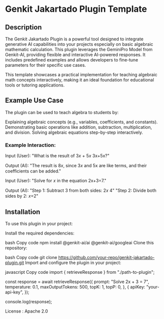 # Genkit Jakartado Plugin Template

## Description
The Genkit Jakartado Plugin is a powerful tool designed to integrate generative AI capabilities into your projects especially on basic algebraic mathematic calculation. This plugin leverages the GeminiPro Model from Genkit-AI, providing flexible and interactive AI-powered responses. It includes predefined examples and allows developers to fine-tune parameters for their specific use cases.

This template showcases a practical implementation for teaching algebraic math concepts interactively, making it an ideal foundation for educational tools or tutoring applications.

## Example Use Case
The plugin can be used to teach algebra to students by:

Explaining algebraic concepts (e.g., variables, coefficients, and constants).
Demonstrating basic operations like addition, subtraction, multiplication, and division.
Solving algebraic equations step-by-step interactively.

### Example Interaction:
Input (User): "What is the result of 3𝑥 + 5𝑥 3x+5x?"

Output (AI): "The result is 8𝑥, since 3𝑥 and 5x are like terms, and their coefficients can be added."

Input (User): "Solve for 𝑥 in the equation 2x+3=7."

Output (AI):
"Step 1: Subtract 3 from both sides: 2𝑥 4"
"Step 2: Divide both sides by 2: 𝑥=2"

## Installation
To use this plugin in your project:

Install the required dependencies:

bash
Copy code
npm install @genkit-ai/ai @genkit-ai/googleai
Clone this repository:

bash
Copy code
git clone https://github.com/your-repo/genkit-jakartado-plugin.git
Import and configure the plugin in your project:

javascript
Copy code
import { retrieveResponse } from "./path-to-plugin";

const response = await retrieveResponse({
    prompt: "Solve 2x + 3 = 7",
    temperature: 0.1,
    maxOutputTokens: 500,
    topK: 1,
    topP: 0,
}, {
    apiKey: "your-api-key",
});

console.log(response);

License : Apache 2.0